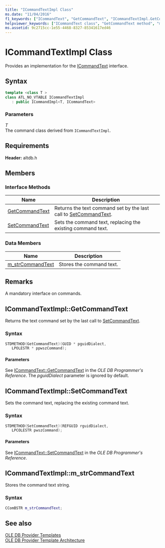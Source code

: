 ```yaml
---
title: "ICommandTextImpl Class"
ms.date: "11/04/2016"
f1_keywords: ["ICommandText", "GetCommandText", "ICommandTextImpl.GetCommandText", "ICommandTextImpl::GetCommandText", "ATL::ICommandTextImpl::m_strCommandText", "ICommandTextImpl<T>::m_strCommandText", "m_strCommandText", "ICommandTextImpl.m_strCommandText", "ICommandTextImpl::m_strCommandText", "ATL::ICommandTextImpl<T>::m_strCommandText", "ATL.ICommandTextImpl.m_strCommandText", "ICommandTextImpl.SetCommandText", "ICommandTextImpl::SetCommandText", "SetCommandText"]
helpviewer_keywords: ["ICommandText class", "GetCommandText method", "m_strCommandText", "SetCommandText method"]
ms.assetid: 9c2715cc-1e55-4468-8327-85341617ed46
---
```

# ICommandTextImpl Class

Provides an implementation for the [ICommandText](/previous-versions/windows/desktop/ms714914(v=vs.85)) interface.

## Syntax

```cpp
template <class T >
class ATL_NO_VTABLE ICommandTextImpl
   : public ICommandImpl<T, ICommandText>
```

### Parameters

*T*<br/>
The command class derived from `ICommandTextImpl`.

## Requirements

**Header:** altdb.h

## Members

### Interface Methods

| Name | Description |
|-|-|
|[GetCommandText](#getcommandtext)|Returns the text command set by the last call to [SetCommandText](../../data/oledb/icommandtextimpl-setcommandtext.md).|
|[SetCommandText](#setcommandtext)|Sets the command text, replacing the existing command text.|

### Data Members

| Name | Description |
|-|-|
|[m_strCommandText](#strcommandtext)|Stores the command text.|

## Remarks

A mandatory interface on commands.

## <a name="getcommandtext"></a> ICommandTextImpl::GetCommandText

Returns the text command set by the last call to [SetCommandText](../../data/oledb/icommandtextimpl-setcommandtext.md).

### Syntax

```cpp
STDMETHOD(GetCommandText)(GUID * pguidDialect,
   LPOLESTR * ppwszCommand);
```

#### Parameters

See [ICommandText::GetCommandText](/previous-versions/windows/desktop/ms709825(v=vs.85)) in the *OLE DB Programmer's Reference*. The *pguidDialect* parameter is ignored by default.

## <a name="setcommandtext"></a> ICommandTextImpl::SetCommandText

Sets the command text, replacing the existing command text.

### Syntax

```cpp
STDMETHOD(SetCommandText)(REFGUID rguidDialect,
   LPCOLESTR pwszCommand);
```

#### Parameters

See [ICommandText::SetCommandText](/previous-versions/windows/desktop/ms709757(v=vs.85)) in the *OLE DB Programmer's Reference*.

## <a name="strcommandtext"></a> ICommandTextImpl::m_strCommandText

Stores the command text string.

### Syntax

```cpp
CComBSTR m_strCommandText;
```

## See also

[OLE DB Provider Templates](../../data/oledb/ole-db-provider-templates-cpp.md)<br/>
[OLE DB Provider Template Architecture](../../data/oledb/ole-db-provider-template-architecture.md)
